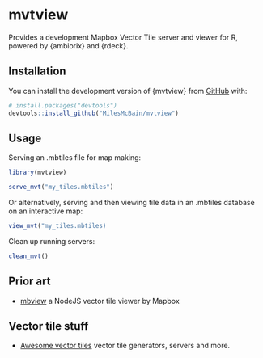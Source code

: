 
# mvtview

Provides a development Mapbox Vector Tile server and viewer for R, powered by {ambiorix} and {rdeck}.

## Installation

You can install the development version of {mvtview} from [GitHub](https://github.com/) with:

``` r
# install.packages("devtools")
devtools::install_github("MilesMcBain/mvtview")
```

## Usage

Serving an .mbtiles file for map making:

```r
library(mvtview)

serve_mvt("my_tiles.mbtiles")
```

Or alternatively, serving and then viewing tile data in an .mbtiles database on an interactive map:

```r
view_mvt("my_tiles.mbtiles)
```

Clean up running servers:

```r
clean_mvt()
```

## Prior art

* [mbview](https://github.com/mapbox/mbview) a NodeJS vector tile viewer by Mapbox

## Vector tile stuff

* [Awesome vector tiles](https://github.com/mapbox/awesome-vector-tiles) vector tile generators, servers and more.